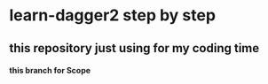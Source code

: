 # learn-dagger2 step by step
## this repository just using for my coding time
#### this branch for Scope

